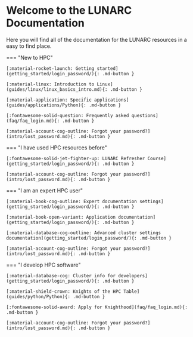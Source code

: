 # Welcome to the LUNARC Documentation

Here you will find all of the documentation for the LUNARC resources in a easy to find place.

=== "New to HPC"

    [:material-rocket-launch: Getting started](getting_started/login_password/){: .md-button }

    [:material-linux: Introduction to Linux](guides/linux/linux_basics_intro.md){: .md-button }

    [:material-application: Specific applications](guides/applications/Python){: .md-button }

    [:fontawesome-solid-question: Frequently asked questions](faq/faq_login.md){: .md-button }

    [:material-account-cog-outline: Forgot your password?](intro/lost_password.md){: .md-button }

=== "I have used HPC resources before"

    [:fontawesome-solid-jet-fighter-up: LUNARC Refresher Course](getting_started/login_password/){: .md-button }

    [:material-account-cog-outline: Forgot your password?](intro/lost_password.md){: .md-button }

=== "I am an expert HPC user"

    [:material-book-cog-outline: Expert documentation settings](getting_started/login_password/){: .md-button }

    [:material-book-open-variant: Application documentation](getting_started/login_password/){: .md-button }

    [:material-database-cog-outline: Advanced cluster settings documentation](getting_started/login_password/){: .md-button }

    [:material-account-cog-outline: Forgot your password?](intro/lost_password.md){: .md-button }

=== "I develop HPC software"

    [:material-database-cog: Cluster info for developers](getting_started/login_password/){: .md-button }

    [:material-shield-crown: Knights of the HPC Table](guides/python/Python){: .md-button }

    [:fontawesome-solid-award: Apply for Knighthood](faq/faq_login.md){: .md-button }

    [:material-account-cog-outline: Forgot your password?](intro/lost_password.md){: .md-button }